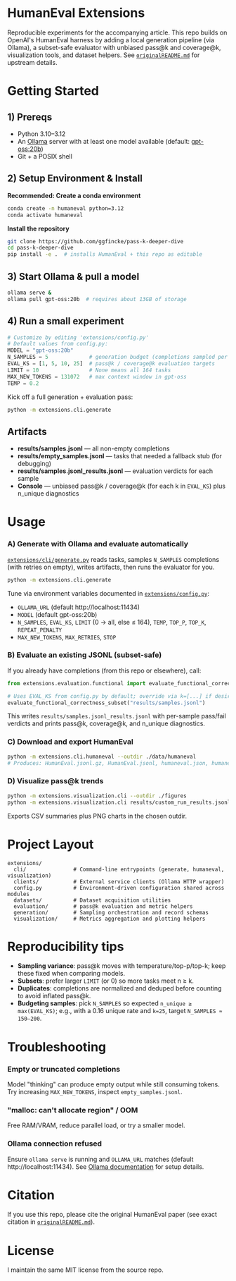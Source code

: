 # HumanEval Extensions

Reproducible experiments for the accompanying article. This repo builds on OpenAI's HumanEval harness by adding a local generation pipeline (via Ollama), a subset-safe evaluator with unbiased pass@k and coverage@k, visualization tools, and dataset helpers. See [`originalREADME.md`](https://github.com/ggfincke/pass-k-deeper-dive/blob/master/originalREADME.md) for upstream details.

# Getting Started

## 1) Prereqs

- Python 3.10–3.12
- An [Ollama](https://ollama.com/) server with at least one model available (default: [gpt-oss:20b](https://ollama.com/library/gpt-oss:20b))
- Git + a POSIX shell

## 2) Setup Environment & Install

**Recommended: Create a conda environment**
```bash
conda create -n humaneval python=3.12
conda activate humaneval
```

**Install the repository**
```bash
git clone https://github.com/ggfincke/pass-k-deeper-dive
cd pass-k-deeper-dive
pip install -e .  # installs HumanEval + this repo as editable
```

## 3) Start Ollama & pull a model
```bash
ollama serve &
ollama pull gpt-oss:20b  # requires about 13GB of storage
```

## 4) Run a small experiment
```python
# Customize by editing 'extensions/config.py'
# Default values from config.py:
MODEL = "gpt-oss:20b"
N_SAMPLES = 5             # generation budget (completions sampled per task)
EVAL_KS = [1, 5, 10, 25]  # pass@k / coverage@k evaluation targets
LIMIT = 10                # None means all 164 tasks
MAX_NEW_TOKENS = 131072   # max context window in gpt-oss
TEMP = 0.2
```

Kick off a full generation + evaluation pass:
```bash
python -m extensions.cli.generate
```

## Artifacts

- **results/samples.jsonl** — all non-empty completions
- **results/empty_samples.jsonl** — tasks that needed a fallback stub (for debugging)
- **results/samples.jsonl_results.jsonl** — evaluation verdicts for each sample
- **Console** — unbiased pass@k / coverage@k (for each k in `EVAL_KS`) plus n_unique diagnostics

# Usage

### A) Generate with Ollama and evaluate automatically

[`extensions/cli/generate.py`](extensions/cli/generate.py) reads tasks, samples `N_SAMPLES` completions (with retries on empty), writes artifacts, then runs the evaluator for you.
```bash
python -m extensions.cli.generate
```
Tune via environment variables documented in [`extensions/config.py`](extensions/config.py):
- `OLLAMA_URL` (default http://localhost:11434)
- `MODEL` (default gpt-oss:20b)
- `N_SAMPLES`, `EVAL_KS`, `LIMIT` (0 -> all, else ≤ 164), `TEMP`, `TOP_P`, `TOP_K`, `REPEAT_PENALTY`
- `MAX_NEW_TOKENS`, `MAX_RETRIES`, `STOP`

### B) Evaluate an existing JSONL (subset-safe)

If you already have completions (from this repo or elsewhere), call:
```python
from extensions.evaluation.functional import evaluate_functional_correctness_subset

# Uses EVAL_KS from config.py by default; override via k=[...] if desired
evaluate_functional_correctness_subset("results/samples.jsonl")
```
This writes `results/samples.jsonl_results.jsonl` with per-sample pass/fail verdicts and prints pass@k, coverage@k, and n_unique diagnostics.

### C) Download and export HumanEval
```bash
python -m extensions.cli.humaneval --outdir ./data/humaneval
# Produces: HumanEval.jsonl.gz, HumanEval.jsonl, humaneval.json, humaneval.csv
```

### D) Visualize pass@k trends
```bash
python -m extensions.visualization.cli --outdir ./figures
python -m extensions.visualization.cli results/custom_run_results.jsonl --compare baseline.jsonl --labels "temp=0.2" "temp=0.8"
```
Exports CSV summaries plus PNG charts in the chosen outdir.

# Project Layout

```
extensions/
  cli/               # Command-line entrypoints (generate, humaneval, visualization)
  clients/           # External service clients (Ollama HTTP wrapper)
  config.py          # Environment-driven configuration shared across modules
  datasets/          # Dataset acquisition utilities
  evaluation/        # pass@k evaluation and metric helpers
  generation/        # Sampling orchestration and record schemas
  visualization/     # Metrics aggregation and plotting helpers
```

# Reproducibility tips

- **Sampling variance**: pass@k moves with temperature/top-p/top-k; keep these fixed when comparing models.
- **Subsets**: prefer larger `LIMIT` (or 0) so more tasks meet n ≥ k.
- **Duplicates**: completions are normalized and deduped before counting to avoid inflated pass@k.
- **Budgeting samples**: pick `N_SAMPLES` so expected `n_unique ≥ max(EVAL_KS)`; e.g., with a 0.16 unique rate and `k=25`, target `N_SAMPLES ≈ 150–200`.

# Troubleshooting

### Empty or truncated completions
Model "thinking" can produce empty output while still consuming tokens. Try increasing `MAX_NEW_TOKENS`, inspect `empty_samples.jsonl`.

### "malloc: can't allocate region" / OOM
Free RAM/VRAM, reduce parallel load, or try a smaller model.

### Ollama connection refused
Ensure `ollama serve` is running and `OLLAMA_URL` matches (default http://localhost:11434). See [Ollama documentation](https://github.com/ollama/ollama/blob/main/docs/README.md) for setup details.

# Citation

If you use this repo, please cite the original HumanEval paper (see exact citation in [`originalREADME.md`](originalREADME.md)).

# License

I maintain the same MIT license from the source repo.
